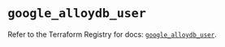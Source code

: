 # `google_alloydb_user`

Refer to the Terraform Registry for docs: [`google_alloydb_user`](https://registry.terraform.io/providers/hashicorp/google/5.43.1/docs/resources/alloydb_user).
